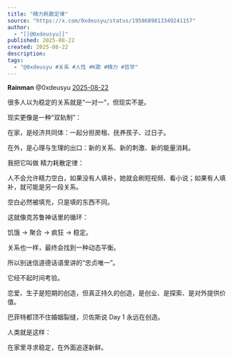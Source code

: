 ```yaml
---
title: "精力耗散定律"
source: "https://x.com/0xdeusyu/status/1958689813349241157"
author:
  - "[[@0xdeusyu]]"
published: 2025-08-22
created: 2025-08-22
description:
tags:
  - "@0xdeusyu #关系 #人性 #K歌 #精力 #哲学"
---
```

**Rainman** @0xdeusyu [2025-08-22](https://x.com/0xdeusyu/status/1958689813349241157)

很多人以为稳定的关系就是“一对一”，但现实不是。

现实更像是一种“双轨制”：

在家，是经济共同体：一起分担房租、抚养孩子、过日子。

在外，是心理与生理的出口：新的关系、新的刺激、新的能量消耗。

我把它叫做 精力耗散定律：

人不会允许精力空白，如果没有人填补，她就会刷短视频、看小说；如果有人填补，就可能是另一段关系。

空白必然被填充，只是填的东西不同。

这就像克苏鲁神话里的循环：

饥饿 → 聚合 → 疯狂 → 稳定。

关系也一样，最终会找到一种动态平衡。

所以别迷信道德话语里讲的“忠贞唯一”。

它经不起时间考验。

恋爱、生子是短期的创造，但真正持久的创造，是创业、是探索、是对外提供价值。

巴菲特都顶不住婚姻裂缝，贝佐斯说 Day 1 永远在创造。

人类就是这样：

在家里寻求稳定，在外面追逐新鲜。